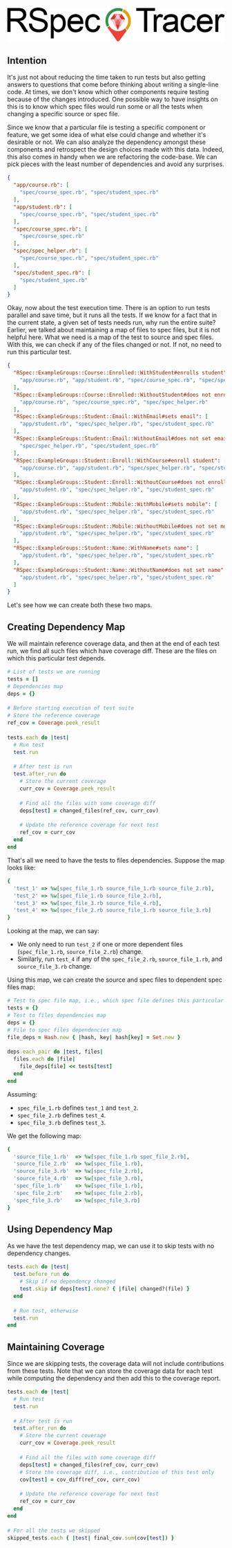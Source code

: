 ![](./readme_files/rspec_tracer.png)

## Intention

It's just not about reducing the time taken to run tests but also getting answers
to questions that come before thinking about writing a single-line code. At times,
we don't know which other components require testing because of the changes introduced.
One possible way to have insights on this is to know which spec files would run
some or all the tests when changing a specific source or spec file.

Since we know that a particular file is testing a specific component or feature,
we get some idea of what else could change and whether it's desirable or not. We
can also analyze the dependency amongst these components and retrospect the design
choices made with this data. Indeed, this also comes in handy when we are refactoring
the code-base. We can pick pieces with the least number of dependencies and avoid any
surprises.

```json
{
  "app/course.rb": [
    "spec/course_spec.rb", "spec/student_spec.rb"
  ],
  "app/student.rb": [
    "spec/course_spec.rb", "spec/student_spec.rb"
  ],
  "spec/course_spec.rb": [
    "spec/course_spec.rb"
  ],
  "spec/spec_helper.rb": [
    "spec/course_spec.rb", "spec/student_spec.rb"
  ],
  "spec/student_spec.rb": [
    "spec/student_spec.rb"
  ]
}
```

Okay, now about the test execution time. There is an option to run tests parallel
and save time, but it runs all the tests. If we know for a fact that in the
current state, a given set of tests needs run, why run the entire suite? Earlier,
we talked about maintaining a map of files to spec files, but it is not helpful here.
What we need is a map of the test to source and spec files. With this, we can check
if any of the files changed or not. If not, no need to run this particular test.

```json
{
  "RSpec::ExampleGroups::Course::Enrolled::WithStudent#enrolls student": [
    "app/course.rb", "app/student.rb", "spec/course_spec.rb", "spec/spec_helper.rb"
  ],
  "RSpec::ExampleGroups::Course::Enrolled::WithoutStudent#does not enroll": [
    "app/course.rb", "spec/course_spec.rb", "spec/spec_helper.rb"
  ],
  "RSpec::ExampleGroups::Student::Email::WithEmail#sets email": [
    "app/student.rb", "spec/spec_helper.rb", "spec/student_spec.rb"
  ],
  "RSpec::ExampleGroups::Student::Email::WithoutEmail#does not set email": [
    "spec/spec_helper.rb", "spec/student_spec.rb"
  ],
  "RSpec::ExampleGroups::Student::Enroll::WithCourse#enroll student": [
    "app/course.rb", "app/student.rb", "spec/spec_helper.rb", "spec/student_spec.rb"
  ],
  "RSpec::ExampleGroups::Student::Enroll::WithoutCourse#does not enroll": [
    "app/student.rb", "spec/spec_helper.rb", "spec/student_spec.rb"
  ],
  "RSpec::ExampleGroups::Student::Mobile::WithMobile#sets mobile": [
    "app/student.rb", "spec/spec_helper.rb", "spec/student_spec.rb"
  ],
  "RSpec::ExampleGroups::Student::Mobile::WithoutMobile#does not set mobile": [
    "app/student.rb", "spec/spec_helper.rb", "spec/student_spec.rb"
  ],
  "RSpec::ExampleGroups::Student::Name::WithName#sets name": [
    "app/student.rb", "spec/spec_helper.rb", "spec/student_spec.rb"
  ],
  "RSpec::ExampleGroups::Student::Name::WithoutName#does not set name": [
    "app/student.rb", "spec/spec_helper.rb", "spec/student_spec.rb"
  ]
}
```

Let's see how we can create both these two maps.

## Creating Dependency Map

We will maintain reference coverage data, and then at the end of each test run,
we find all such files which have coverage diff. These are the files on which
this particular test depends.

```ruby
# List of tests we are running
tests = []
# Dependencies map
deps = {}

# Before starting execution of test suite
# Store the reference coverage
ref_cov = Coverage.peek_result

tests.each do |test|
  # Run test
  test.run

  # After test is run
  test.after_run do
    # Store the current coverage
    curr_cov = Coverage.peek_result

    # Find all the files with some coverage diff
    deps[test] = changed_files(ref_cov, curr_cov)

    # Update the reference coverage for next test
    ref_cov = curr_cov
  end
end
```

That's all we need to have the tests to files dependencies. Suppose the map looks
like:

```ruby
{
  'test_1' => %w[spec_file_1.rb source_file_1.rb source_file_2.rb],
  'test_2' => %w[spec_file_1.rb source_file_2.rb],
  'test_3' => %w[spec_file_3.rb source_file_4.rb],
  'test_4' => %w[spec_file_2.rb source_file_1.rb source_file_3.rb]
}
```

Looking at the map, we can say:

- We only need to run `test_2` if one or more dependent files (`spec_file_1.rb`,
`source_file_2.rb`) change.
- Similarly, run `test_4` if any of the `spec_file_2.rb`, `source_file_1.rb`,
and `source_file_3.rb` change.

Using this map, we can create the source and spec files to dependent spec files
map:

```ruby
# Test to spec file map, i.e., which spec file defines this particular test
tests = {}
# Test to files dependencies map
deps = {}
# File to spec files dependencies map
file_deps = Hash.new { |hash, key| hash[key] = Set.new }

deps.each_pair do |test, files|
  files.each do |file|
    file_deps[file] << tests[test]
  end
end
```

Assuming:

- `spec_file_1.rb` defines `test_1` and `test_2`.
- `spec_file_2.rb` defines `test_4`.
- `spec_file_3.rb` defines `test_3`.

We get the following map:

```ruby
{
  'source_file_1.rb'  => %w[spec_file_1.rb spec_file_2.rb],
  'source_file_2.rb'  => %w[spec_file_1.rb],
  'source_file_3.rb'  => %w[spec_file_2.rb],
  'source_file_4.rb'  => %w[spec_file_3.rb],
  'spec_file_1.rb'    => %w[spec_file_1.rb],
  'spec_file_2.rb'    => %w[spec_file_2.rb],
  'spec_file_3.rb'    => %w[spec_file_3.rb]
}
```

## Using Dependency Map

As we have the test dependency map, we can use it to skip tests with no dependency
changes.

```ruby
tests.each do |test|
  test.before_run do
    # Skip if no dependency changed
    test.skip if deps[test].none? { |file| changed?(file) }
  end

  # Run test, otherwise
  test.run
end
```

## Maintaining Coverage

Since we are skipping tests, the coverage data will not include contributions
from these tests. Note that we can store the coverage data for each test while
computing the dependency and then add this to the coverage report.

```ruby
tests.each do |test|
  # Run test
  test.run

  # After test is run
  test.after_run do
    # Store the current coverage
    curr_cov = Coverage.peek_result

    # Find all the files with some coverage diff
    deps[test] = changed_files(ref_cov, curr_cov)
    # Store the coverage diff, i.e., contribution of this test only
    cov[test] = cov_diff(ref_cov, curr_cov)

    # Update the reference coverage for next test
    ref_cov = curr_cov
  end
end

# For all the tests we skipped
skipped_tests.each { |test| final_cov.sum(cov[test]) }
```
